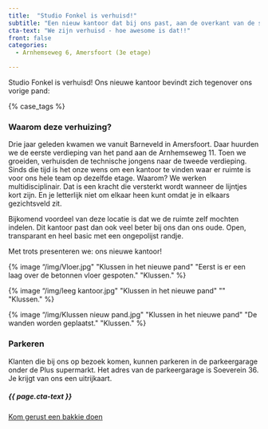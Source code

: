 ```yaml
---
title:  "Studio Fonkel is verhuisd!"
subtitle: "Een nieuw kantoor dat bij ons past, aan de overkant van de straat"
cta-text: "We zijn verhuisd - hoe awesome is dat!!"
front: false
categories:
  - Arnhemseweg 6, Amersfoort (3e etage)

---
```

Studio Fonkel is verhuisd!
Ons nieuwe kantoor bevindt zich tegenover ons vorige pand:

{% case_tags %}

### Waarom deze verhuizing?
Drie jaar geleden kwamen we vanuit Barneveld in Amersfoort. Daar huurden we de eerste verdieping van het pand aan de Arnhemseweg 11. Toen we groeiden, verhuisden de technische jongens naar de tweede verdieping. Sinds die tijd is het onze wens om een kantoor te vinden waar er ruimte is voor ons hele team op dezelfde etage. Waarom? We werken multidisciplinair. Dat is een kracht die versterkt wordt wanneer de lijntjes kort zijn. En je letterlijk niet om elkaar heen kunt omdat je in elkaars gezichtsveld zit.

Bijkomend voordeel van deze locatie is dat we de ruimte zelf mochten indelen. Dit kantoor past dan ook veel beter bij ons dan ons oude. Open, transparant en heel basic met een ongepolijst randje.

Met trots presenteren we: ons nieuwe kantoor!

{% image “/img/Vloer.jpg" "Klussen in het nieuwe pand" "Eerst is er een laag over de betonnen vloer gespoten." "Klussen." %}

{% image “/img/leeg kantoor.jpg" "Klussen in het nieuwe pand" "" "Klussen." %}

{% image “/img/Klussen nieuw pand.jpg" "Klussen in het nieuwe pand" "De wanden worden geplaatst." "Klussen." %}

### Parkeren
Klanten die bij ons op bezoek komen, kunnen parkeren in de parkeergarage onder de Plus supermarkt. Het adres van de parkeergarage is Soeverein 36. Je krijgt van ons een uitrijkaart.


<div class="call-to-action">
  <h5 class="cta-text">{{ page.cta-text }}</h5>
  <div class="number"><a href="/contact">Kom gerust een bakkie doen</a></span></div>
</div>
